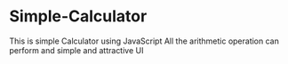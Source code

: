 # Simple-Calculator
This is simple Calculator using JavaScript
All the arithmetic operation can perform and simple and attractive UI 

